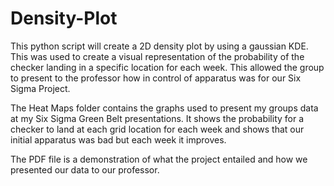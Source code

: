 # Density-Plot

This python script will create a 2D density plot by using a gaussian KDE. This was used to create a visual representation of the probability of the checker landing in a specific location for each week. This allowed the group to present to the professor how in control of apparatus was for our Six Sigma Project.

The Heat Maps folder contains the graphs used to present my groups data at my Six Sigma Green Belt presentations. It shows the probability for a checker to land at each grid location for each week and shows that our initial apparatus was bad but each week it improves.

The PDF file is a demonstration of what the project entailed and how we presented our data to our professor.
